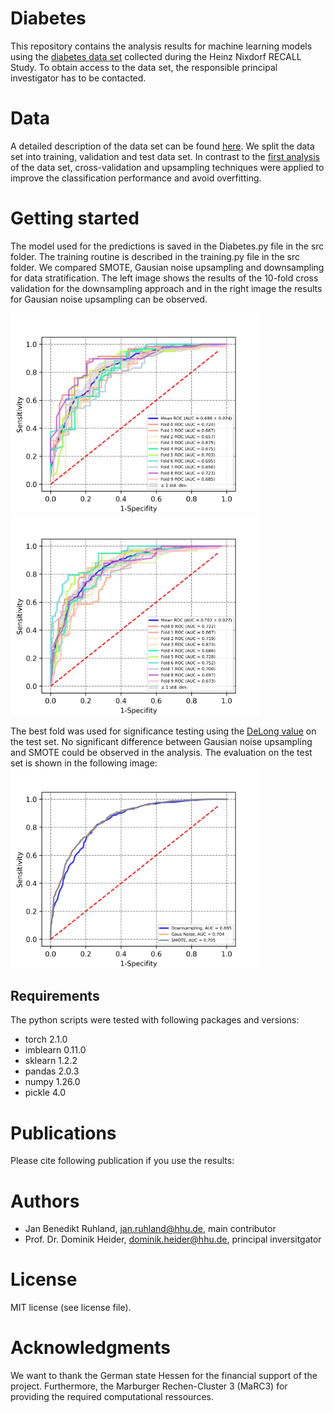 # Diabetes
This repository contains the analysis results for machine learning models using the [diabetes data set](https://www.sciencedirect.com/science/article/pii/S0002870302000698) collected during the Heinz Nixdorf RECALL Study. To obtain access to the data set, the responsible principal investigator has to be contacted. 


# Data 
A detailed description of the data set can be found [here](https://www.sciencedirect.com/science/article/pii/S0933365719301083?via%3Dihub#bib0125). We split the data set into training, validation and test data set. In contrast to the [first analysis](https://www.sciencedirect.com/science/article/pii/S0933365719301083?via%3Dihub#bib0125) of the data set, cross-validation and upsampling techniques were applied to improve the classification performance and avoid overfitting. 

# Getting started
The model used for the predictions is saved in the Diabetes.py file in the src folder. The training routine is described in the training.py file in the src folder. We compared SMOTE, Gausian noise upsampling and downsampling for data stratification. The left image shows the results of the 10-fold cross validation for the downsampling approach and in the right image the results for Gausian noise upsampling can be observed.


<p float="left">
  <img src="images/ROC_woAugmentation.png" alt="ROC_woAugmentation" width="400"/>
  <img src="images/ROC_wGaussUpsampling.png" alt="ROC_wGaussUpsampling" width="400"/>
</p>

The best fold was used for significance testing using the [DeLong value](https://pubmed.ncbi.nlm.nih.gov/3203132/) on the test set. No significant difference between Gausian noise upsampling and SMOTE could be observed in the analysis. 
The evaluation on the test set is shown in the following image:
<img src="images/ROC_testSet.png" alt="ROC_testSet" width="400"/>

## Requirements
The python scripts were tested with following packages and versions: 

   * torch 2.1.0
   * imblearn 0.11.0
   * sklearn 1.2.2
   * pandas 2.0.3
   * numpy 1.26.0
   * pickle 4.0


# Publications
Please cite following publication if you use the results:


# Authors
   * Jan Benedikt Ruhland, jan.ruhland@hhu.de, main contributor
   * Prof. Dr. Dominik Heider, dominik.heider@hhu.de, principal inversitgator


# License
MIT license (see license file). 


# Acknowledgments
We want to thank the German state Hessen for the financial support of the project. Furthermore, the  Marburger Rechen-Cluster 3 (MaRC3) for providing the required computational ressources. 
